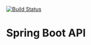 [![Build Status](https://travis-ci.org/vitoralves/springAPI.svg?branch=master)](https://travis-ci.org/vitoralves/springAPI)

# Spring Boot API
